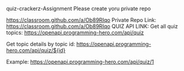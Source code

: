 quiz-crackerz-Assignment
Please create yoru private repo

https://classroom.github.com/a/Ob89RIqo
Private Repo Link: https://classroom.github.com/a/Ob89RIqo
QUIZ API LINK:
Get all quiz topics: https://openapi.programming-hero.com/api/quiz

Get topic details by topic id: https://openapi.programming-hero.com/api/quiz/${id}

Example: https://openapi.programming-hero.com/api/quiz/1
